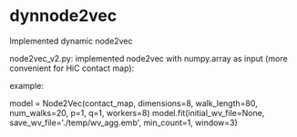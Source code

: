 # dynnode2vec
Implemented dynamic node2vec

node2vec_v2.py: implemented node2vec with numpy.array as input (more convenient for HiC contact map):

example:

model = Node2Vec(contact_map, dimensions=8, walk_length=80, num_walks=20, p=1, q=1, workers=8)
model.fit(initial_wv_file=None, save_wv_file='./temp/wv_agg.emb', min_count=1, window=3)



